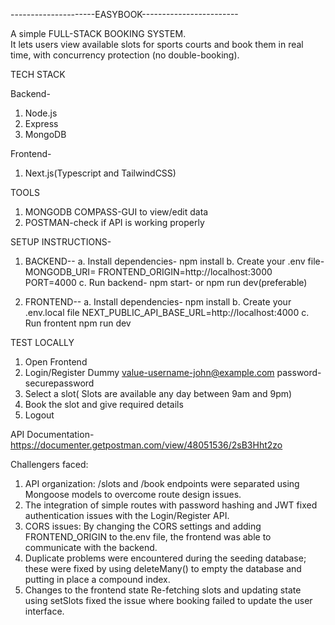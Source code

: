 ---------------------EASYBOOK------------------------

A simple FULL-STACK BOOKING SYSTEM.  
It lets users view available slots for sports courts and book them in real time, with concurrency protection (no double-booking).

TECH STACK

Backend-
1. Node.js
2. Express
3. MongoDB

Frontend-
1. Next.js(Typescript and TailwindCSS)


TOOLS  
1. MONGODB COMPASS-GUI to view/edit data
2. POSTMAN-check if API is working properly

SETUP INSTRUCTIONS-

1. BACKEND--
   a. Install dependencies- npm install
   b. Create your .env file-
   MONGODB_URI=<your MongoDB Atlas connection string>
   FRONTEND_ORIGIN=http://localhost:3000
   PORT=4000
   c. Run backend-
   npm start- or
   npm run dev(preferable)

2. FRONTEND--
   a. Install dependencies- npm install
   b. Create your .env.local file
   NEXT_PUBLIC_API_BASE_URL=http://localhost:4000
   c. Run frontent
   npm run dev


TEST LOCALLY

1. Open Frontend
2. Login/Register
   Dummy value-username-john@example.com
               password-securepassword
3. Select a slot( Slots are available any day between 9am and 9pm)
4. Book the slot and give required details
5. Logout

API Documentation-https://documenter.getpostman.com/view/48051536/2sB3Hht2zo

Challengers faced:
1. API organization: /slots and /book endpoints were separated using Mongoose models to overcome route design issues.
2. The integration of simple routes with password hashing and JWT fixed authentication issues with the Login/Register API.
3. CORS issues: By changing the CORS settings and adding FRONTEND_ORIGIN to the.env file, the frontend was able to communicate with the backend.
4. Duplicate problems were encountered during the seeding database; these were fixed by using deleteMany() to empty the database and putting in place a compound index.
5. Changes to the frontend state  Re-fetching slots and updating state using setSlots fixed the issue where booking failed to update the user interface.
